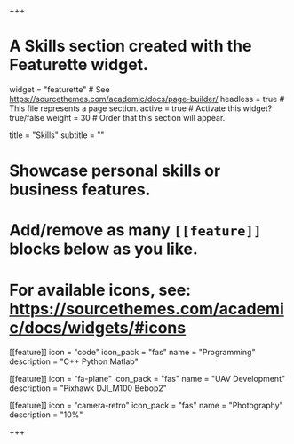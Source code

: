 +++
# A Skills section created with the Featurette widget.
widget = "featurette"  # See https://sourcethemes.com/academic/docs/page-builder/
headless = true  # This file represents a page section.
active = true  # Activate this widget? true/false
weight = 30  # Order that this section will appear.

title = "Skills"
subtitle = ""

# Showcase personal skills or business features.
# 
# Add/remove as many `[[feature]]` blocks below as you like.
# 
# For available icons, see: https://sourcethemes.com/academic/docs/widgets/#icons

[[feature]]
  icon = "code"
  icon_pack = "fas"
  name = "Programming"
  description = "C++ Python Matlab"
  
[[feature]]
  icon = "fa-plane"
  icon_pack = "fas"
  name = "UAV Development"
  description = "Pixhawk DJI_M100 Bebop2"  
  
[[feature]]
  icon = "camera-retro"
  icon_pack = "fas"
  name = "Photography"
  description = "10%"

+++
